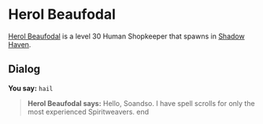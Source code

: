 # Herol Beaufodal



[Herol Beaufodal](/npc/150264) is a level 30 Human Shopkeeper that spawns in [Shadow Haven](/zone/150).



## Dialog

**You say:** `hail`



>**Herol Beaufodal says:** Hello, Soandso. I have spell scrolls for only the most experienced Spiritweavers.
end
